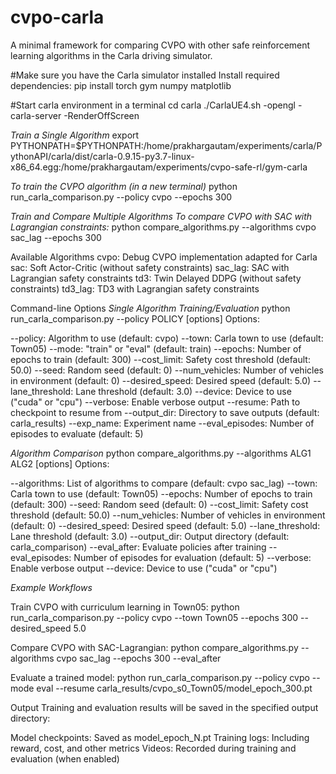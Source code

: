 # cvpo-carla
A minimal framework for comparing CVPO with other safe reinforcement learning algorithms in the Carla driving simulator.

#Make sure you have the Carla simulator installed
Install required dependencies:
pip install torch gym numpy matplotlib

#Start carla environment in a terminal
cd carla
./CarlaUE4.sh -opengl -carla-server -RenderOffScreen

*Train a Single Algorithm*
export PYTHONPATH=$PYTHONPATH:/home/prakhargautam/experiments/carla/PythonAPI/carla/dist/carla-0.9.15-py3.7-linux-x86_64.egg:/home/prakhargautam/experiments/cvpo-safe-rl/gym-carla

*To train the CVPO algorithm (in a new terminal)*
python run_carla_comparison.py --policy cvpo --epochs 300

*Train and Compare Multiple Algorithms*
*To compare CVPO with SAC with Lagrangian constraints:*
python compare_algorithms.py --algorithms cvpo sac_lag --epochs 300

Available Algorithms
cvpo: Debug CVPO implementation adapted for Carla
sac: Soft Actor-Critic (without safety constraints)
sac_lag: SAC with Lagrangian safety constraints
td3: Twin Delayed DDPG (without safety constraints)
td3_lag: TD3 with Lagrangian safety constraints

Command-line Options
*Single Algorithm Training/Evaluation*
python run_carla_comparison.py --policy POLICY [options]
Options:

--policy: Algorithm to use (default: cvpo)
--town: Carla town to use (default: Town05)
--mode: "train" or "eval" (default: train)
--epochs: Number of epochs to train (default: 300)
--cost_limit: Safety cost threshold (default: 50.0)
--seed: Random seed (default: 0)
--num_vehicles: Number of vehicles in environment (default: 0)
--desired_speed: Desired speed (default: 5.0)
--lane_threshold: Lane threshold (default: 3.0)
--device: Device to use ("cuda" or "cpu")
--verbose: Enable verbose output
--resume: Path to checkpoint to resume from
--output_dir: Directory to save outputs (default: carla_results)
--exp_name: Experiment name
--eval_episodes: Number of episodes to evaluate (default: 5)

*Algorithm Comparison*
python compare_algorithms.py --algorithms ALG1 ALG2 [options]
Options:

--algorithms: List of algorithms to compare (default: cvpo sac_lag)
--town: Carla town to use (default: Town05)
--epochs: Number of epochs to train (default: 300)
--seed: Random seed (default: 0)
--cost_limit: Safety cost threshold (default: 50.0)
--num_vehicles: Number of vehicles in environment (default: 0)
--desired_speed: Desired speed (default: 5.0)
--lane_threshold: Lane threshold (default: 3.0)
--output_dir: Output directory (default: carla_comparison)
--eval_after: Evaluate policies after training
--eval_episodes: Number of episodes for evaluation (default: 5)
--verbose: Enable verbose output
--device: Device to use ("cuda" or "cpu")

*Example Workflows*

Train CVPO with curriculum learning in Town05:
python run_carla_comparison.py --policy cvpo --town Town05 --epochs 300 --desired_speed 5.0

Compare CVPO with SAC-Lagrangian:
python compare_algorithms.py --algorithms cvpo sac_lag --epochs 300 --eval_after

Evaluate a trained model:
python run_carla_comparison.py --policy cvpo --mode eval --resume carla_results/cvpo_s0_Town05/model_epoch_300.pt


Output
Training and evaluation results will be saved in the specified output directory:

Model checkpoints: Saved as model_epoch_N.pt
Training logs: Including reward, cost, and other metrics
Videos: Recorded during training and evaluation (when enabled)

